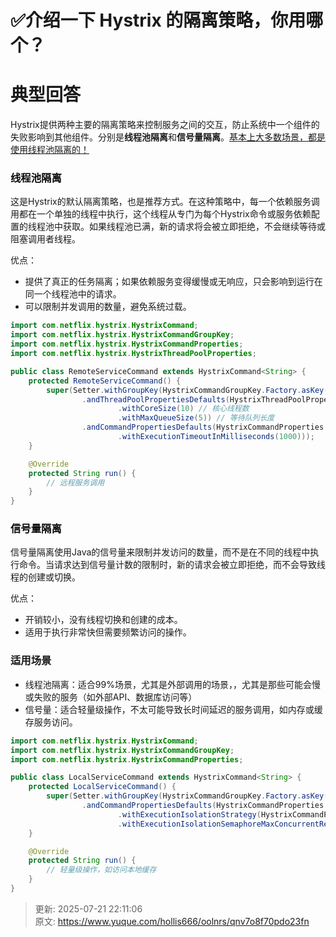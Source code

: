 # ✅介绍一下 Hystrix 的隔离策略，你用哪个？

# 典型回答


Hystrix提供两种主要的隔离策略来控制服务之间的交互，防止系统中一个组件的失败影响到其他组件。分别是**线程池隔离**和**信号量隔离**。<u>基本上大多数场景，都是使用线程池隔离的！</u>



### <font style="color:rgb(13, 13, 13);">线程池隔离</font>
这是Hystrix的默认隔离策略，也是推荐方式。在这种策略中，每一个依赖服务调用都在一个单独的线程中执行，这个线程从专门为每个Hystrix命令或服务依赖配置的线程池中获取。如果线程池已满，新的请求将会被立即拒绝，不会继续等待或阻塞调用者线程。



优点：

+ 提供了真正的任务隔离；如果依赖服务变得缓慢或无响应，只会影响到运行在同一个线程池中的请求。
+ 可以限制并发调用的数量，避免系统过载。



```java
import com.netflix.hystrix.HystrixCommand;
import com.netflix.hystrix.HystrixCommandGroupKey;
import com.netflix.hystrix.HystrixCommandProperties;
import com.netflix.hystrix.HystrixThreadPoolProperties;

public class RemoteServiceCommand extends HystrixCommand<String> {
    protected RemoteServiceCommand() {
        super(Setter.withGroupKey(HystrixCommandGroupKey.Factory.asKey("HollisExampleGroup"))
                .andThreadPoolPropertiesDefaults(HystrixThreadPoolProperties.Setter()
                        .withCoreSize(10) // 核心线程数
                        .withMaxQueueSize(5)) // 等待队列长度
                .andCommandPropertiesDefaults(HystrixCommandProperties.Setter()
                        .withExecutionTimeoutInMilliseconds(1000)));
    }

    @Override
    protected String run() {
        // 远程服务调用
    }
}

```



### <font style="color:rgb(13, 13, 13);">信号量隔离</font>
信号量隔离使用Java的信号量来限制并发访问的数量，而不是在不同的线程中执行命令。当请求达到信号量计数的限制时，新的请求会被立即拒绝，而不会导致线程的创建或切换。



优点：

+ 开销较小，没有线程切换和创建的成本。
+ 适用于执行非常快但需要频繁访问的操作。



### 适用场景
+ 线程池隔离：适合99%场景，尤其是外部调用的场景，，尤其是那些可能会慢或失败的服务（如外部API、数据库访问等）
+ 信号量：适合轻量级操作，不太可能导致长时间延迟的服务调用，如内存或缓存服务访问。



```java
import com.netflix.hystrix.HystrixCommand;
import com.netflix.hystrix.HystrixCommandGroupKey;
import com.netflix.hystrix.HystrixCommandProperties;

public class LocalServiceCommand extends HystrixCommand<String> {
    protected LocalServiceCommand() {
        super(Setter.withGroupKey(HystrixCommandGroupKey.Factory.asKey("HollisExampleGroup"))
                .andCommandPropertiesDefaults(HystrixCommandProperties.Setter()
                        .withExecutionIsolationStrategy(HystrixCommandProperties.ExecutionIsolationStrategy.SEMAPHORE)
                        .withExecutionIsolationSemaphoreMaxConcurrentRequests(5)));
    }

    @Override
    protected String run() {
        // 轻量级操作，如访问本地缓存
    }
}

```



> 更新: 2025-07-21 22:11:06  
> 原文: <https://www.yuque.com/hollis666/oolnrs/qnv7o8f70pdo23fn>